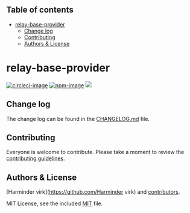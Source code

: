 <!-- START doctoc generated TOC please keep comment here to allow auto update -->
<!-- DON'T EDIT THIS SECTION, INSTEAD RE-RUN doctoc TO UPDATE -->
## Table of contents

- [relay-base-provider](#relay-base-provider)
  - [Change log](#change-log)
  - [Contributing](#contributing)
  - [Authors & License](#authors--license)

<!-- END doctoc generated TOC please keep comment here to allow auto update -->

# relay-base-provider

[![circleci-image]][circleci-url]
[![npm-image]][npm-url]
![](https://img.shields.io/badge/Uses-Typescript-294E80.svg?style=flat-square&colorA=ddd)

## Change log

The change log can be found in the [CHANGELOG.md](CHANGELOG.md) file.

## Contributing

Everyone is welcome to contribute. Please take a moment to review the [contributing guidelines](CONTRIBUTING.md).

## Authors & License
[Harminder virk](https://github.com/Harminder virk) and [contributors](https://github.com/RelayIN/relay-base-provider/graphs/contributors).

MIT License, see the included [MIT](LICENSE.md) file.

[circleci-image]: https://img.shields.io/circleci/project/github/RelayIN/relay-base-provider/master.svg?style=flat-square&logo=circleci
[circleci-url]: https://circleci.com/gh/RelayIN/relay-base-provider "circleci"

[npm-image]: https://img.shields.io/npm/v/relay-base-provider.svg?style=flat-square&logo=npm
[npm-url]: https://npmjs.org/package/relay-base-provider "npm"
